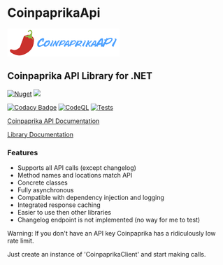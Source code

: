 # CoinpaprikaApi
![Coinpaprika Logo](https://raw.githubusercontent.com/ByronAP/CoinpaprikaApi/dev/coinpaprika-logo-banner-256x64.png)
## Coinpaprika API Library for .NET

[![Nuget](https://img.shields.io/nuget/v/Coinpaprika_Api)](https://www.nuget.org/packages/Coinpaprika_Api)
[![](https://img.shields.io/static/v1?label=Sponsor&message=%E2%9D%A4&logo=GitHub&color=%23fe8e86)](https://github.com/sponsors/ByronAP)

[![Codacy Badge](https://app.codacy.com/project/badge/Grade/4597bd69581d4039ae591a161fa43f83)](https://www.codacy.com/gh/ByronAP/CoinpaprikaApi/dashboard?utm_source=github.com&amp;utm_medium=referral&amp;utm_content=ByronAP/CoinpaprikaApi&amp;utm_campaign=Badge_Grade)
[![CodeQL](https://github.com/ByronAP/CoinpaprikaApi/actions/workflows/codeql.yml/badge.svg)](https://github.com/ByronAP/CoinpaprikaApi/actions/workflows/codeql.yml)
[![Tests](https://github.com/ByronAP/CoinpaprikaApi/actions/workflows/dev_test_dotnet.yml/badge.svg)](https://github.com/ByronAP/CoinpaprikaApi/actions/workflows/dev_test_dotnet.yml)

[Coinpaprika API Documentation](https://api.coinpaprika.com/)

[Library Documentation](https://byronap.github.io/CoinpaprikaApi_docs)

### Features

+   Supports all API calls (except changelog)
+   Method names and locations match API
+   Concrete classes
+   Fully asynchronous
+   Compatible with dependency injection and logging
+   Integrated response caching
+   Easier to use then other libraries
+   Changelog endpoint is not implemented (no way for me to test)


Warning: If you don't have an API key Coinpaprika has a ridiculously low rate limit.


Just create an instance of 'CoinpaprikaClient' and start making calls.
